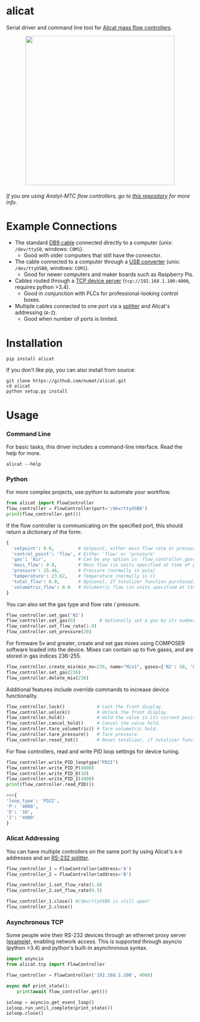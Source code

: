 alicat
======

Serial driver and command line tool for
[Alicat mass flow controllers](http://www.alicat.com/products/mass-flow-meters-and-controllers/mass-flow-controllers/).

<p align="center">
  <img src="http://www.alicat.com/wpinstall/wp-content/uploads/2012/01/gas-mass-flow-controller1.jpg" height="400" />
</p>

###### If you are using Analyt-MTC flow controllers, go to [this repository](https://github.com/schlenzmeister/AnalytMTC/wiki) for more info.

Example Connections
===================

 * The standard [DB9 cable](http://www.alicat.com/wpinstall/wp-content/uploads/2013/07/MD8DB9.jpg) connected directly to a computer (unix: `/dev/ttyS0`, windows: `COM1`).
   * Good with older computers that still have the connector.
 * The cable connected to a computer through a [USB converter](https://www.amazon.com/gp/product/B0007T27H8) (unix: `/dev/ttyUSB0`, windows: `COM1`).
   * Good for newer computers and maker boards such as Raspberry Pis.
 * Cables routed through a [TCP device server](https://www.amazon.com/gp/product/B00I5EYB2Q) (`tcp://192.168.1.100:4000`, requires python >3.4).
    * Good in conjunction with PLCs for professional-looking control boxes.
 * Multiple cables connected to one port via a [splitter](https://www.amazon.com/gp/product/B007F2E188) and Alicat's addressing (`A`-`Z`).
    * Good when number of ports is limited.

Installation
============
```
pip install alicat
```
If you don't like pip, you can also install from source:
```
git clone https://github.com/numat/alicat.git
cd alicat
python setup.py install
```


Usage
=====

### Command Line

For basic tasks, this driver includes a command-line interface. Read the help
for more.

```
alicat --help
```

### Python

For more complex projects, use python to automate your workflow.

```python
from alicat import FlowController
flow_controller = FlowController(port='/dev/ttyUSB0')
print(flow_controller.get())
```

If the flow controller is communicating on the specified port, this should
return a dictionary of the form:

```python
{
  'setpoint': 0.0,         # Setpoint, either mass flow rate or pressure
  'control_point': 'flow', # Either 'flow' or 'pressure'
  'gas': 'Air',            # Can be any option in `flow_controller.gases`
  'mass_flow': 0.0,        # Mass flow (in units specified at time of purchase)
  'pressure': 25.46,       # Pressure (normally in psia)
  'temperature': 23.62,    # Temperature (normally in C)
  'total_flow': 0.0,       # Optional. If totalizer function purchased, will be included
  'volumetric_flow': 0.0   # Volumetric flow (in units specified at time of purchase)
}
```

You can also set the gas type and flow rate / pressure.

```python
flow_controller.set_gas('N2')
flow_controller.set_gas(8)         # Optionally set a gas by its number; find the full gas table in the Alicat manual.
flow_controller.set_flow_rate(1.0)
flow_controller.set_pressure(20)
```

For firmware 5v and greater, create and set gas mixes using COMPOSER software loaded into the device. Mixes can contain up to five gases, and are stored in gas indices 236-255. 

```python
flow_controller.create_mix(mix_no=236, name="Mix1", gases={'N2': 50, 'O2': 30, 'CO2': 20})
flow_controller.set_gas(236)
flow_controller.delete_mix(236)
```

Additional features include override commands to increase device functionality.

```python
flow_controller.lock()            # Lock the front display.
flow_controller.unlock()          # Unlock the front display.
flow_controller.hold()            # Hold the valve in its current position. 
flow_controller.cancel_hold()     # Cancel the valve hold.
flow_controller.tare_volumetric() # Tare volumetric hold.
flow_controller.tare_pressure()   # Tare pressure.
flow_controller.reset_tot()       # Reset totalizer, if totalizer functionality included.
```

For flow controllers, read and write PID loop settings for device tuning. 

```python
flow_controller.write_PID_looptype("PD2I")
flow_controller.write_PID_P(4000)
flow_controller.write_PID_D(10)
flow_controller.write_PID_I(4000)
print(flow_controller.read_PID())

>>>{
'loop_type': 'PD2I',
'P': '4000',
'D': '10',
'I': '4000'
}
```

### Alicat Addressing

You can have multiple controllers on the same port by using Alicat's `A`-`D` addresses
and an [RS-232 splitter](https://www.amazon.com/gp/product/B007F2E188).

```python
flow_controller_1 = FlowController(address='A')
flow_controller_2 = FlowController(address='B')

flow_controller_1.set_flow_rate(1.0)
flow_controller_2.set_flow_rate(0.5)

flow_controller_1.close() #/dev/ttyUSB0 is still open!
flow_controller_2.close()
```

### Asynchronous TCP

Some people wire their RS-232 devices through an ethernet proxy server ([example](https://www.amazon.com/gp/product/B00I5EYB2Q)), enabling network
access. This is supported through asyncio (python >3.4) and python's built-in
asynchronous syntax.

```python
import asyncio
from alicat.tcp import FlowController

flow_controller = FlowController('192.168.1.100', 4000)

async def print_state():
    print(await flow_controller.get())

ioloop = asyncio.get_event_loop()
ioloop.run_until_complete(print_state())
ioloop.close()
```
